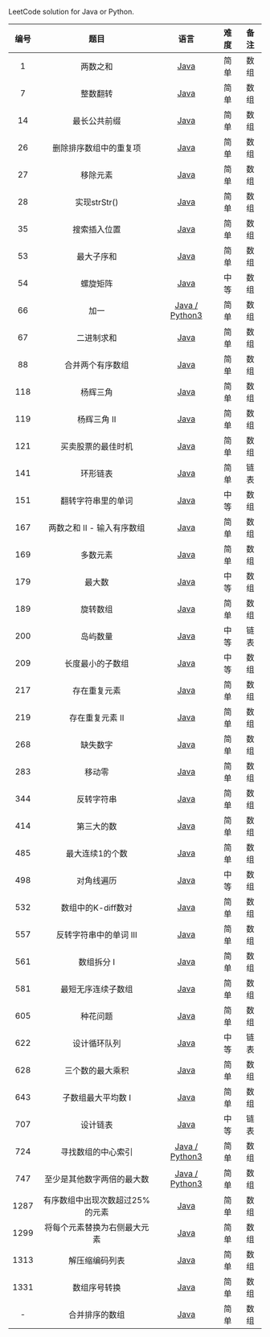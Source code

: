 LeetCode solution for Java or Python.

| 编号 |     题目     |                             语言                             | 难度 | 备注 |
| :--: | :----------: | :----------------------------------------------------------: | :--: | :--: |
| 1  | 两数之和 | [Java](https://github.com/jluncc/leetcode-solution/blob/master/数组/1-两数之和.md) | 简单 | 数组 |
| 7  | 整数翻转 | [Java](https://github.com/jluncc/leetcode-solution/blob/master/数组/7-整数翻转.md) | 简单 | 数组 |
| 14  | 最长公共前缀 | [Java](https://github.com/jluncc/leetcode-solution/blob/master/数组/14-最长公共前缀.md) | 简单 | 数组 |
| 26  | 删除排序数组中的重复项 | [Java](https://github.com/jluncc/leetcode-solution/blob/master/数组/26-删除排序数组中的重复项.md) | 简单 | 数组 |
| 27  | 移除元素 | [Java](https://github.com/jluncc/leetcode-solution/blob/master/数组/27-移除元素.md) | 简单 | 数组 |
| 28  | 实现strStr() | [Java](https://github.com/jluncc/leetcode-solution/blob/master/数组/28-实现strStr.md) | 简单 | 数组 |
| 35  | 搜索插入位置 | [Java](https://github.com/jluncc/leetcode-solution/blob/master/数组/35-搜索插入位置.md) | 简单 | 数组 |
| 53  | 最大子序和 | [Java](https://github.com/jluncc/leetcode-solution/blob/master/数组/53-最大子序和.md) | 简单 | 数组 |
| 54  | 螺旋矩阵 | [Java](https://github.com/jluncc/leetcode-solution/blob/master/数组/54-螺旋矩阵.md) | 中等 | 数组 |
| 66  | 加一 | [Java / Python3](https://github.com/jluncc/leetcode-solution/blob/master/数组/66-加一.md) | 简单 | 数组 |
| 67  | 二进制求和 | [Java](https://github.com/jluncc/leetcode-solution/blob/master/数组/67-二进制求和.md) | 简单 | 数组 |
| 88  | 合并两个有序数组 | [Java](https://github.com/jluncc/leetcode-solution/blob/master/数组/88-合并两个有序数组.md) | 简单 | 数组 |
| 118  | 杨辉三角 | [Java](https://github.com/jluncc/leetcode-solution/blob/master/数组/118-杨辉三角.md) | 简单 | 数组 |
| 119  | 杨辉三角 II | [Java](https://github.com/jluncc/leetcode-solution/blob/master/数组/119-杨辉三角II.md) | 简单 | 数组 |
| 121  | 买卖股票的最佳时机 | [Java](https://github.com/jluncc/leetcode-solution/blob/master/数组/121-买卖股票的最佳时机.md) | 简单 | 数组 |
| 141  | 环形链表 | [Java](https://github.com/jluncc/leetcode-solution/blob/master/链表/141-环形链表.md) | 简单 | 链表 |
| 151  | 翻转字符串里的单词 | [Java](https://github.com/jluncc/leetcode-solution/blob/master/数组/151-翻转字符串里的单词.md) | 中等 | 数组 |
| 167  | 两数之和 II - 输入有序数组 | [Java](https://github.com/jluncc/leetcode-solution/blob/master/数组/167-两数之和II-输入有序数组.md) | 简单 | 数组 |
| 169  | 多数元素 | [Java](https://github.com/jluncc/leetcode-solution/blob/master/数组/169-多数元素.md) | 简单 | 数组 |
| 179  | 最大数 | [Java](https://github.com/jluncc/leetcode-solution/blob/master/数组/179-最大数.md) | 中等 | 数组 |
| 189  | 旋转数组 | [Java](https://github.com/jluncc/leetcode-solution/blob/master/数组/189-旋转数组.md) | 简单 | 数组 |
| 200  |   岛屿数量   | [Java](https://github.com/jluncc/leetcode-solution/blob/master/队列/200-岛屿数量.md) | 中等 | 链表 |
| 209  |   长度最小的子数组   | [Java](https://github.com/jluncc/leetcode-solution/blob/master/数组/209-长度最小的子数组.md) | 中等 | 数组 |
| 217  |   存在重复元素   | [Java](https://github.com/jluncc/leetcode-solution/blob/master/数组/217-存在重复元素.md) | 简单 | 数组 |
| 219  |   存在重复元素 II   | [Java](https://github.com/jluncc/leetcode-solution/blob/master/数组/219-存在重复元素II.md) | 简单 | 数组 |
| 268  |    缺失数字   | [Java](https://github.com/jluncc/leetcode-solution/blob/master/数组/268-缺失数字.md) | 简单 | 数组 |
| 283  |   移动零   | [Java](https://github.com/jluncc/leetcode-solution/blob/master/数组/283-移动零.md) | 简单 | 数组 |
| 344  |   反转字符串   | [Java](https://github.com/jluncc/leetcode-solution/blob/master/数组/344-反转字符串.md) | 简单 | 数组 |
| 414  |   第三大的数   | [Java](https://github.com/jluncc/leetcode-solution/blob/master/数组/414-第三大的数.md) | 简单 | 数组 |
| 485  |   最大连续1的个数   | [Java](https://github.com/jluncc/leetcode-solution/blob/master/数组/485-最大连续1的个数.md) | 简单 | 数组 |
| 498  |   对角线遍历   | [Java](https://github.com/jluncc/leetcode-solution/blob/master/数组/498-对角线遍历.md) | 中等 | 数组 |
| 532  |   数组中的K-diff数对   | [Java](https://github.com/jluncc/leetcode-solution/blob/master/数组/532-数组中的K-diff数对.md) | 简单 | 数组 |
| 557  |   反转字符串中的单词 III   | [Java](https://github.com/jluncc/leetcode-solution/blob/master/数组/557-反转字符串中的单词III.md) | 简单 | 数组 |
| 561  |   数组拆分 I   | [Java](https://github.com/jluncc/leetcode-solution/blob/master/数组/561-数组拆分I.md) | 简单 | 数组 |
| 581  |   最短无序连续子数组   | [Java](https://github.com/jluncc/leetcode-solution/blob/master/数组/581-最短无序连续子数组.md) | 简单 | 数组 |
| 605  |   种花问题   | [Java](https://github.com/jluncc/leetcode-solution/blob/master/数组/605-种花问题.md) | 简单 | 数组 |
| 622  | 设计循环队列 | [Java](https://github.com/jluncc/leetcode-solution/blob/master/队列/622-设计循环队列.md) | 中等 | 链表 |
| 628  | 三个数的最大乘积 | [Java](https://github.com/jluncc/leetcode-solution/blob/master/队列/628-三个数的最大乘积.md) | 简单 | 数组 |
| 643  | 子数组最大平均数 I | [Java](https://github.com/jluncc/leetcode-solution/blob/master/队列/643-子数组最大平均数I.md) | 简单 | 数组 |
| 707  | 设计链表 | [Java](https://github.com/jluncc/leetcode-solution/blob/master/链表/707-设计链表.md) | 中等 | 链表 |
| 724  | 寻找数组的中心索引 | [Java / Python3](https://github.com/jluncc/leetcode-solution/blob/master/数组/724-寻找数组的中心索引.md) | 简单 | 数组 |
| 747  | 至少是其他数字两倍的最大数 | [Java / Python3](https://github.com/jluncc/leetcode-solution/blob/master/数组/747-至少是其他数字两倍的最大数.md) | 简单 | 数组 |
| 1287  | 有序数组中出现次数超过25%的元素 | [Java](https://github.com/jluncc/leetcode-solution/blob/master/数组/1299-有序数组中出现次数超过25%的元素.md) | 简单 | 数组 |
| 1299  | 将每个元素替换为右侧最大元素 | [Java](https://github.com/jluncc/leetcode-solution/blob/master/数组/1299-将每个元素替换为右侧最大元素.md) | 简单 | 数组 |
| 1313  | 解压缩编码列表 | [Java](https://github.com/jluncc/leetcode-solution/blob/master/数组/1313-解压缩编码列表.md) | 简单 | 数组 |
| 1331  | 数组序号转换 | [Java](https://github.com/jluncc/leetcode-solution/blob/master/数组/1331-数组序号转换.md) | 简单 | 数组 |
| -  | 合并排序的数组 | [Java](https://github.com/jluncc/leetcode-solution/blob/master/数组/合并排序的数组.md) | 简单 | 数组 |

